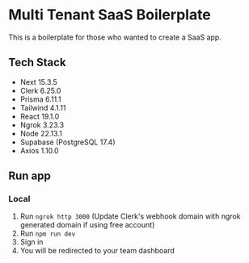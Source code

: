 # Multi Tenant SaaS Boilerplate

This is a boilerplate for those who wanted to create a SaaS app.

## Tech Stack

- Next 15.3.5
- Clerk 6.25.0
- Prisma 6.11.1
- Tailwind 4.1.11
- React 19.1.0
- Ngrok 3.23.3
- Node 22.13.1
- Supabase (PostgreSQL 17.4)
- Axios 1.10.0

## Run app

### Local

1. Run `ngrok http 3000` (Update Clerk's webhook domain with ngrok generated domain if using free account)
2. Run `npm run dev`
3. Sign in
4. You will be redirected to your team dashboard
